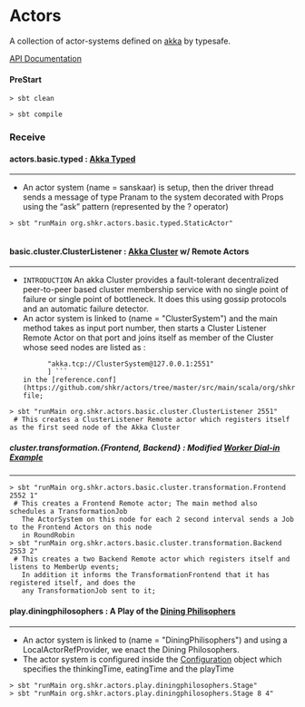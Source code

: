# Actors

A collection of actor-systems defined on [akka](http://akka.io/docs/) by typesafe.

[API Documentation](http://shkr.github.io/actors)

#### PreStart
```
> sbt clean

> sbt compile
```

### Receive


#### actors.basic.typed : [Akka Typed](http://doc.akka.io/docs/akka/snapshot/scala/typed.html)
---

  * An actor system (name = sanskaar) is setup, then the driver thread sends a message of type Pranam to the system 
     decorated with Props using the “ask” pattern (represented by the ? operator)
```
> sbt "runMain org.shkr.actors.basic.typed.StaticActor"
 
```

#### basic.cluster.ClusterListener : [Akka Cluster](http://doc.akka.io/docs/akka/snapshot/common/cluster.html) w/ Remote Actors 
---
 * `INTRODUCTION` An akka Cluster provides a fault-tolerant decentralized peer-to-peer based cluster membership service 
    with no single point of failure or single point of bottleneck. It does this using gossip protocols 
    and an automatic failure detector.
  * An actor system is linked to (name = "ClusterSystem") and the main method takes as input port number,
    then starts a Cluster Listener Remote Actor on that port
    and joins itself as member of the Cluster whose seed nodes are listed as :
    ``` seed-nodes = [
          "akka.tcp://ClusterSystem@127.0.0.1:2551"
          ] ```
    in the [reference.conf](https://github.com/shkr/actors/tree/master/src/main/scala/org/shkr/actors/basic/cluster/conf/reference.conf) file;      
```
> sbt "runMain org.shkr.actors.basic.cluster.ClusterListener 2551"  
 # This creates a ClusterListener Remote actor which registers itself as the first seed node of the Akka Cluster
```
##### cluster.transformation.{Frontend, Backend} : Modified [Worker Dial-in Example](http://doc.akka.io/docs/akka/snapshot/scala/cluster-usage.html#Worker_Dial-in_Example) 
---
```
> sbt "runMain org.shkr.actors.basic.cluster.transformation.Frontend 2552 1" 
 # This creates a Frontend Remote actor; The main method also schedules a TransformationJob
   The ActorSystem on this node for each 2 second interval sends a Job to the Frontend Actors on this node
   in RoundRobin
> sbt "runMain org.shkr.actors.basic.cluster.transformation.Backend 2553 2"  
 # This creates a two Backend Remote actor which registers itself and listens to MemberUp events;
   In addition it informs the TransformationFrontend that it has registered itself, and does the
   any TransformationJob sent to it;
```

#### play.diningphilosophers : A Play of the [Dining Philisophers](https://en.wikipedia.org/wiki/Dining_philosophers_problem)
---
  * An actor system is linked to (name = "DiningPhilisophers") and using a LocalActorRefProvider,
    we enact the Dining Philosophers.
  * The actor system is configured inside the [Configuration](https://github.com/shkr/actors/blob/master/src/main/scala/org/shkr/actors/play/diningphilosophers/Configuration.scala)
    object which specifies the thinkingTime, eatingTime and the playTime

```
> sbt "runMain org.shkr.actors.play.diningphilosophers.Stage"
> sbt "runMain org.shkr.actors.play.diningphilosophers.Stage 8 4"
```
